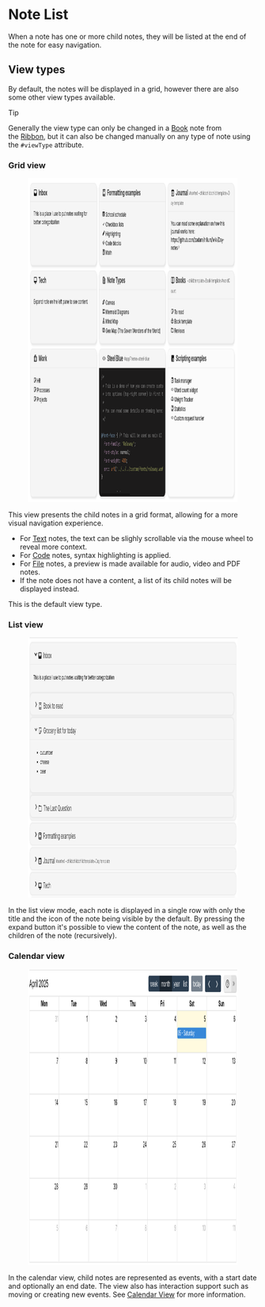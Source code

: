 # Note List
When a note has one or more child notes, they will be listed at the end of the note for easy navigation.

## View types

By default, the notes will be displayed in a grid, however there are also some other view types available.

> [!TIP]
> Generally the view type can only be changed in a <a class="reference-link" href="../../Note%20Types/Book.md">Book</a> note from the <a class="reference-link" href="../UI%20Elements/Ribbon.md">Ribbon</a>, but it can also be changed manually on any type of note using the `#viewType` attribute.

### Grid view

<figure class="image image-style-align-center"><img style="aspect-ratio:1025/655;" src="1_Note List_image.png" width="1025" height="655"></figure>

This view presents the child notes in a grid format, allowing for a more visual navigation experience.

*   For <a class="reference-link" href="../../Note%20Types/Text.md">Text</a> notes, the text can be slighly scrollable via the mouse wheel to reveal more context.
*   For <a class="reference-link" href="../../Note%20Types/Code.md">Code</a> notes, syntax highlighting is applied.
*   For <a class="reference-link" href="../../Note%20Types/File.md">File</a> notes, a preview is made available for audio, video and PDF notes.
*   If the note does not have a content, a list of its child notes will be displayed instead.

This is the default view type.

### List view

<figure class="image image-style-align-center"><img style="aspect-ratio:1013/526;" src="Note List_image.png" width="1013" height="526"></figure>

In the list view mode, each note is displayed in a single row with only the title and the icon of the note being visible by the default. By pressing the expand button it's possible to view the content of the note, as well as the children of the note (recursively).

### Calendar view

<figure class="image image-style-align-center"><img style="aspect-ratio:1090/598;" src="2_Note List_image.png" width="1090" height="598"></figure>

In the calendar view, child notes are represented as events, with a start date and optionally an end date. The view also has interaction support such as moving or creating new events. See <a class="reference-link" href="Note%20List/Calendar%20View.md">Calendar View</a> for more information.